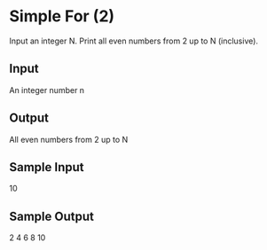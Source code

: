 # Simple For (2)

Input an integer N. Print all even numbers from 2 up to N (inclusive).

## Input
An integer number n

## Output
All even numbers from 2 up to N

## Sample Input
10

## Sample Output
2 4 6 8 10


